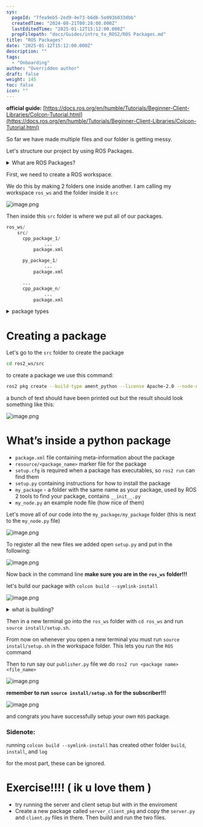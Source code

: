 ```yaml
---
sys:
  pageId: "7fea9eb5-2ed9-4e73-b6d6-5e093b833dbb"
  createdTime: "2024-08-21T00:28:00.000Z"
  lastEditedTime: "2025-01-12T15:12:00.000Z"
  propFilepath: "docs/Guides/intro_to_ROS2/ROS Packages.md"
title: "ROS Packages"
date: "2025-01-12T15:12:00.000Z"
description: ""
tags:
  - "Onboarding"
author: "Overridden author"
draft: false
weight: 145
toc: false
icon: ""
---
```


**official guide:** [https://docs.ros.org/en/humble/Tutorials/Beginner-Client-Libraries/Colcon-Tutorial.html](https://docs.ros.org/en/humble/Tutorials/Beginner-Client-Libraries/Colcon-Tutorial.html)

So far we have made multiple files and our folder is getting messy.

Let's structure our project by using ROS Packages.

<details>

<summary>What are ROS Packages?</summary>

ROS Packages are, as the name implies, packages of code that are highly sharable between ROS developers.

They consist of a folder, `package.xml` file, and source code

```python
      cpp_package_1/
		      ... imagine much code files here ..
          package.xml
```

</details>

First, we need to create a ROS workspace.

We do this by making 2 folders one inside another. I am calling my workspace `ros_ws` and the folder inside it `src`

![image.png](https://prod-files-secure.s3.us-west-2.amazonaws.com/d518164a-d88e-44d1-a4ee-3adb3bd8bce0/70706947-fd18-4537-a67b-e12946812d31/image.png?X-Amz-Algorithm=AWS4-HMAC-SHA256&X-Amz-Content-Sha256=UNSIGNED-PAYLOAD&X-Amz-Credential=ASIAZI2LB4663RZF3OHI%2F20250627%2Fus-west-2%2Fs3%2Faws4_request&X-Amz-Date=20250627T051048Z&X-Amz-Expires=3600&X-Amz-Security-Token=IQoJb3JpZ2luX2VjEHUaCXVzLXdlc3QtMiJHMEUCIGDZoGUFxY0EEgSv0o4CQOJzo2IJOkiCRCQXay1d8STQAiEAimN87VkVQqwFlsmXCrMLVZdbbg3e65pDChyOdeZCfa8q%2FwMIbhAAGgw2Mzc0MjMxODM4MDUiDHi0ueu3tIJVJVx6xCrcA1xmRU5Uu6cbJDupAmEUWQeFM%2FRF4i3YOrCJQ%2BiFbKDijgX7OKH%2F%2BH%2F2op5HCpYseYrKoDcC717fHy1Q%2Bn%2BTFwJ91sl5qF5%2FQw5%2BwuI1KGANJm6WCoXiPV52Dawe6E1lYdynnph9XRDYxIaSsLVFFGDMNwbBV%2Fg9hNzP0F8TvPWOjYXo0C0GOtbeNvUbQxnVgtFC3o51V36jdy7nrG0k5utv0o8etMBUuBFbhIOfCvn6aQQ%2FI7jOPVMQRqzCVgjLKkgPNG7xzAKpEUyWDNP37HQAg2Q5XtX0%2FpQr1PfVG20efHfCj4n0itHG5LeS%2Bn%2FP39fvRqozP%2FIYSWB2N9Y423LyNoa%2F73XoBcucSLbRVjoln8qrrDazrPNGAVY32cjUOskEN2%2FFhaCRoAVQPNjSChTwBaRwwDwjYbP4WKSD5GC78Xw%2FcaAlmi%2F%2BJuSY1Pjt5WEfh4svNHaCdG2e79KGsdRQzsDokJ2KIyh7dkPAyywzSTV8CMTz9o7Zukbe%2FSb7AHfkoTb3vw1zuyvuz3z%2BdDa1IU78lr%2BSpofbBJSA2ayPrRr9hXrlYZEUOni%2BEuLzMlvzGmXMmrTEUgFend8EeP0hZtcr%2Bapff%2FlYIp7TAR5nW7snAK1tMqGVlvKdMMjK%2BMIGOqUBOikVmz%2Fw49LNQg%2BrW2BaaAl83cn9hPSCeXvz9KSWj%2BAUDjLjBIUzxZ7X9futolhw61xFOu0GYfIL%2Fp9poyqhX1mU8qVLbUyo3NAKjwrAT1PLBw4iLQvm9KvFtMx5Xir3h6ds7qHN80e5EFSjjtme%2BU2bKp8N7dqPVf3JrpChmDLyRKeOtHy1zkVYP32tb8GS%2F%2F3z4a237mJcEpk1H6IGqjfzyVtT&X-Amz-Signature=a057ee556fe7771e6a2d2d374421406b800337b5d0f0cb079d52ad60a39123a2&X-Amz-SignedHeaders=host&x-amz-checksum-mode=ENABLED&x-id=GetObject)

Then inside this `src` folder is where we put all of our packages.

```python
ros_ws/
    src/
      cpp_package_1/
		      ...
          package.xml

      py_package_1/
		      ...
          package.xml

      ...
      cpp_package_n/
		      ...
          package.xml

```

<details>

<summary>package types</summary>

packages can be either `C++` or python.

the intern file structure is different for each but for this guide we will stick to creating python packages

</details>

# Creating a package

Let's go to the `src` folder to create the package

```bash
cd ros2_ws/src
```

to create a package we use this command:

```bash
ros2 pkg create --build-type ament_python --license Apache-2.0 --node-name my_node my_package
```

a bunch of text should have been printed out but the result should look something like this:

![image.png](https://prod-files-secure.s3.us-west-2.amazonaws.com/d518164a-d88e-44d1-a4ee-3adb3bd8bce0/e6cf1e3f-8512-4a3e-b131-079f800bf3e8/image.png?X-Amz-Algorithm=AWS4-HMAC-SHA256&X-Amz-Content-Sha256=UNSIGNED-PAYLOAD&X-Amz-Credential=ASIAZI2LB4663RZF3OHI%2F20250627%2Fus-west-2%2Fs3%2Faws4_request&X-Amz-Date=20250627T051048Z&X-Amz-Expires=3600&X-Amz-Security-Token=IQoJb3JpZ2luX2VjEHUaCXVzLXdlc3QtMiJHMEUCIGDZoGUFxY0EEgSv0o4CQOJzo2IJOkiCRCQXay1d8STQAiEAimN87VkVQqwFlsmXCrMLVZdbbg3e65pDChyOdeZCfa8q%2FwMIbhAAGgw2Mzc0MjMxODM4MDUiDHi0ueu3tIJVJVx6xCrcA1xmRU5Uu6cbJDupAmEUWQeFM%2FRF4i3YOrCJQ%2BiFbKDijgX7OKH%2F%2BH%2F2op5HCpYseYrKoDcC717fHy1Q%2Bn%2BTFwJ91sl5qF5%2FQw5%2BwuI1KGANJm6WCoXiPV52Dawe6E1lYdynnph9XRDYxIaSsLVFFGDMNwbBV%2Fg9hNzP0F8TvPWOjYXo0C0GOtbeNvUbQxnVgtFC3o51V36jdy7nrG0k5utv0o8etMBUuBFbhIOfCvn6aQQ%2FI7jOPVMQRqzCVgjLKkgPNG7xzAKpEUyWDNP37HQAg2Q5XtX0%2FpQr1PfVG20efHfCj4n0itHG5LeS%2Bn%2FP39fvRqozP%2FIYSWB2N9Y423LyNoa%2F73XoBcucSLbRVjoln8qrrDazrPNGAVY32cjUOskEN2%2FFhaCRoAVQPNjSChTwBaRwwDwjYbP4WKSD5GC78Xw%2FcaAlmi%2F%2BJuSY1Pjt5WEfh4svNHaCdG2e79KGsdRQzsDokJ2KIyh7dkPAyywzSTV8CMTz9o7Zukbe%2FSb7AHfkoTb3vw1zuyvuz3z%2BdDa1IU78lr%2BSpofbBJSA2ayPrRr9hXrlYZEUOni%2BEuLzMlvzGmXMmrTEUgFend8EeP0hZtcr%2Bapff%2FlYIp7TAR5nW7snAK1tMqGVlvKdMMjK%2BMIGOqUBOikVmz%2Fw49LNQg%2BrW2BaaAl83cn9hPSCeXvz9KSWj%2BAUDjLjBIUzxZ7X9futolhw61xFOu0GYfIL%2Fp9poyqhX1mU8qVLbUyo3NAKjwrAT1PLBw4iLQvm9KvFtMx5Xir3h6ds7qHN80e5EFSjjtme%2BU2bKp8N7dqPVf3JrpChmDLyRKeOtHy1zkVYP32tb8GS%2F%2F3z4a237mJcEpk1H6IGqjfzyVtT&X-Amz-Signature=2858ec3bd5a728ce2efd72e6c8f305f8ca8a902fd571de9edd0d183cd426a79c&X-Amz-SignedHeaders=host&x-amz-checksum-mode=ENABLED&x-id=GetObject)

# What’s inside a python package

- `package.xml` file containing meta-information about the package
- `resource/<package_name>` marker file for the package
- `setup.cfg` is required when a package has executables, so `ros2 run` can find them
- `setup.py` containing instructions for how to install the package
- `my_package` - a folder with the same name as your package, used by ROS 2 tools to find your package, contains `__init__.py`
- `my_node.py` an example node file (how nice of them)

Let's move all of our code into the `my_package/my_package` folder (this is next to the `my_node.py` file)

![image.png](https://prod-files-secure.s3.us-west-2.amazonaws.com/d518164a-d88e-44d1-a4ee-3adb3bd8bce0/9ce58f11-0da9-4d3e-b86d-506a9685d378/image.png?X-Amz-Algorithm=AWS4-HMAC-SHA256&X-Amz-Content-Sha256=UNSIGNED-PAYLOAD&X-Amz-Credential=ASIAZI2LB4663RZF3OHI%2F20250627%2Fus-west-2%2Fs3%2Faws4_request&X-Amz-Date=20250627T051048Z&X-Amz-Expires=3600&X-Amz-Security-Token=IQoJb3JpZ2luX2VjEHUaCXVzLXdlc3QtMiJHMEUCIGDZoGUFxY0EEgSv0o4CQOJzo2IJOkiCRCQXay1d8STQAiEAimN87VkVQqwFlsmXCrMLVZdbbg3e65pDChyOdeZCfa8q%2FwMIbhAAGgw2Mzc0MjMxODM4MDUiDHi0ueu3tIJVJVx6xCrcA1xmRU5Uu6cbJDupAmEUWQeFM%2FRF4i3YOrCJQ%2BiFbKDijgX7OKH%2F%2BH%2F2op5HCpYseYrKoDcC717fHy1Q%2Bn%2BTFwJ91sl5qF5%2FQw5%2BwuI1KGANJm6WCoXiPV52Dawe6E1lYdynnph9XRDYxIaSsLVFFGDMNwbBV%2Fg9hNzP0F8TvPWOjYXo0C0GOtbeNvUbQxnVgtFC3o51V36jdy7nrG0k5utv0o8etMBUuBFbhIOfCvn6aQQ%2FI7jOPVMQRqzCVgjLKkgPNG7xzAKpEUyWDNP37HQAg2Q5XtX0%2FpQr1PfVG20efHfCj4n0itHG5LeS%2Bn%2FP39fvRqozP%2FIYSWB2N9Y423LyNoa%2F73XoBcucSLbRVjoln8qrrDazrPNGAVY32cjUOskEN2%2FFhaCRoAVQPNjSChTwBaRwwDwjYbP4WKSD5GC78Xw%2FcaAlmi%2F%2BJuSY1Pjt5WEfh4svNHaCdG2e79KGsdRQzsDokJ2KIyh7dkPAyywzSTV8CMTz9o7Zukbe%2FSb7AHfkoTb3vw1zuyvuz3z%2BdDa1IU78lr%2BSpofbBJSA2ayPrRr9hXrlYZEUOni%2BEuLzMlvzGmXMmrTEUgFend8EeP0hZtcr%2Bapff%2FlYIp7TAR5nW7snAK1tMqGVlvKdMMjK%2BMIGOqUBOikVmz%2Fw49LNQg%2BrW2BaaAl83cn9hPSCeXvz9KSWj%2BAUDjLjBIUzxZ7X9futolhw61xFOu0GYfIL%2Fp9poyqhX1mU8qVLbUyo3NAKjwrAT1PLBw4iLQvm9KvFtMx5Xir3h6ds7qHN80e5EFSjjtme%2BU2bKp8N7dqPVf3JrpChmDLyRKeOtHy1zkVYP32tb8GS%2F%2F3z4a237mJcEpk1H6IGqjfzyVtT&X-Amz-Signature=47fff563d736d780b2d83da3daa1daf4902ae7f1226d3d9b12a1a46c8ecb64b1&X-Amz-SignedHeaders=host&x-amz-checksum-mode=ENABLED&x-id=GetObject)

To register all the new files we added open `setup.py` and put in the following:

![image.png](https://prod-files-secure.s3.us-west-2.amazonaws.com/d518164a-d88e-44d1-a4ee-3adb3bd8bce0/1cd7c262-4cae-4496-9d75-c178537d24a2/image.png?X-Amz-Algorithm=AWS4-HMAC-SHA256&X-Amz-Content-Sha256=UNSIGNED-PAYLOAD&X-Amz-Credential=ASIAZI2LB4663RZF3OHI%2F20250627%2Fus-west-2%2Fs3%2Faws4_request&X-Amz-Date=20250627T051048Z&X-Amz-Expires=3600&X-Amz-Security-Token=IQoJb3JpZ2luX2VjEHUaCXVzLXdlc3QtMiJHMEUCIGDZoGUFxY0EEgSv0o4CQOJzo2IJOkiCRCQXay1d8STQAiEAimN87VkVQqwFlsmXCrMLVZdbbg3e65pDChyOdeZCfa8q%2FwMIbhAAGgw2Mzc0MjMxODM4MDUiDHi0ueu3tIJVJVx6xCrcA1xmRU5Uu6cbJDupAmEUWQeFM%2FRF4i3YOrCJQ%2BiFbKDijgX7OKH%2F%2BH%2F2op5HCpYseYrKoDcC717fHy1Q%2Bn%2BTFwJ91sl5qF5%2FQw5%2BwuI1KGANJm6WCoXiPV52Dawe6E1lYdynnph9XRDYxIaSsLVFFGDMNwbBV%2Fg9hNzP0F8TvPWOjYXo0C0GOtbeNvUbQxnVgtFC3o51V36jdy7nrG0k5utv0o8etMBUuBFbhIOfCvn6aQQ%2FI7jOPVMQRqzCVgjLKkgPNG7xzAKpEUyWDNP37HQAg2Q5XtX0%2FpQr1PfVG20efHfCj4n0itHG5LeS%2Bn%2FP39fvRqozP%2FIYSWB2N9Y423LyNoa%2F73XoBcucSLbRVjoln8qrrDazrPNGAVY32cjUOskEN2%2FFhaCRoAVQPNjSChTwBaRwwDwjYbP4WKSD5GC78Xw%2FcaAlmi%2F%2BJuSY1Pjt5WEfh4svNHaCdG2e79KGsdRQzsDokJ2KIyh7dkPAyywzSTV8CMTz9o7Zukbe%2FSb7AHfkoTb3vw1zuyvuz3z%2BdDa1IU78lr%2BSpofbBJSA2ayPrRr9hXrlYZEUOni%2BEuLzMlvzGmXMmrTEUgFend8EeP0hZtcr%2Bapff%2FlYIp7TAR5nW7snAK1tMqGVlvKdMMjK%2BMIGOqUBOikVmz%2Fw49LNQg%2BrW2BaaAl83cn9hPSCeXvz9KSWj%2BAUDjLjBIUzxZ7X9futolhw61xFOu0GYfIL%2Fp9poyqhX1mU8qVLbUyo3NAKjwrAT1PLBw4iLQvm9KvFtMx5Xir3h6ds7qHN80e5EFSjjtme%2BU2bKp8N7dqPVf3JrpChmDLyRKeOtHy1zkVYP32tb8GS%2F%2F3z4a237mJcEpk1H6IGqjfzyVtT&X-Amz-Signature=a287530e27b4290f1b7981b3fa644408b18dd47fc340785ea9eb10a98da84d63&X-Amz-SignedHeaders=host&x-amz-checksum-mode=ENABLED&x-id=GetObject)

Now back in the command line **make sure you are in the** **`ros_ws`** **folder!!!**

let's build our package with `colcon build --symlink-install`

![image.png](https://prod-files-secure.s3.us-west-2.amazonaws.com/d518164a-d88e-44d1-a4ee-3adb3bd8bce0/2f2a0d27-b173-48fd-b189-5f5c0ce65619/image.png?X-Amz-Algorithm=AWS4-HMAC-SHA256&X-Amz-Content-Sha256=UNSIGNED-PAYLOAD&X-Amz-Credential=ASIAZI2LB4663RZF3OHI%2F20250627%2Fus-west-2%2Fs3%2Faws4_request&X-Amz-Date=20250627T051048Z&X-Amz-Expires=3600&X-Amz-Security-Token=IQoJb3JpZ2luX2VjEHUaCXVzLXdlc3QtMiJHMEUCIGDZoGUFxY0EEgSv0o4CQOJzo2IJOkiCRCQXay1d8STQAiEAimN87VkVQqwFlsmXCrMLVZdbbg3e65pDChyOdeZCfa8q%2FwMIbhAAGgw2Mzc0MjMxODM4MDUiDHi0ueu3tIJVJVx6xCrcA1xmRU5Uu6cbJDupAmEUWQeFM%2FRF4i3YOrCJQ%2BiFbKDijgX7OKH%2F%2BH%2F2op5HCpYseYrKoDcC717fHy1Q%2Bn%2BTFwJ91sl5qF5%2FQw5%2BwuI1KGANJm6WCoXiPV52Dawe6E1lYdynnph9XRDYxIaSsLVFFGDMNwbBV%2Fg9hNzP0F8TvPWOjYXo0C0GOtbeNvUbQxnVgtFC3o51V36jdy7nrG0k5utv0o8etMBUuBFbhIOfCvn6aQQ%2FI7jOPVMQRqzCVgjLKkgPNG7xzAKpEUyWDNP37HQAg2Q5XtX0%2FpQr1PfVG20efHfCj4n0itHG5LeS%2Bn%2FP39fvRqozP%2FIYSWB2N9Y423LyNoa%2F73XoBcucSLbRVjoln8qrrDazrPNGAVY32cjUOskEN2%2FFhaCRoAVQPNjSChTwBaRwwDwjYbP4WKSD5GC78Xw%2FcaAlmi%2F%2BJuSY1Pjt5WEfh4svNHaCdG2e79KGsdRQzsDokJ2KIyh7dkPAyywzSTV8CMTz9o7Zukbe%2FSb7AHfkoTb3vw1zuyvuz3z%2BdDa1IU78lr%2BSpofbBJSA2ayPrRr9hXrlYZEUOni%2BEuLzMlvzGmXMmrTEUgFend8EeP0hZtcr%2Bapff%2FlYIp7TAR5nW7snAK1tMqGVlvKdMMjK%2BMIGOqUBOikVmz%2Fw49LNQg%2BrW2BaaAl83cn9hPSCeXvz9KSWj%2BAUDjLjBIUzxZ7X9futolhw61xFOu0GYfIL%2Fp9poyqhX1mU8qVLbUyo3NAKjwrAT1PLBw4iLQvm9KvFtMx5Xir3h6ds7qHN80e5EFSjjtme%2BU2bKp8N7dqPVf3JrpChmDLyRKeOtHy1zkVYP32tb8GS%2F%2F3z4a237mJcEpk1H6IGqjfzyVtT&X-Amz-Signature=34251ca278209b2bf1145b96f16e75a575d2860ba018bfd9d1370825eccd846d&X-Amz-SignedHeaders=host&x-amz-checksum-mode=ENABLED&x-id=GetObject)

<details>

<summary>what is building?</summary>

if you are a CS major at Rose-Hulman you will learn the answer to this in CSSE132

but TLDR; is it combines all the code files into one program that can be run easily 

</details>

Then in a new terminal go into the `ros_ws` folder with `cd ros_ws` and run `source install/setup.sh`. 

From now on whenever you open a new terminal you must run `source install/setup.sh` in the workspace folder. This lets you run the `ROS` command

Then to run say our `publisher.py` file we do `ros2 run <package name> <file_name>`

![image.png](https://prod-files-secure.s3.us-west-2.amazonaws.com/d518164a-d88e-44d1-a4ee-3adb3bd8bce0/4f4b1219-3a44-4632-aa0a-ce3471699f59/image.png?X-Amz-Algorithm=AWS4-HMAC-SHA256&X-Amz-Content-Sha256=UNSIGNED-PAYLOAD&X-Amz-Credential=ASIAZI2LB4663RZF3OHI%2F20250627%2Fus-west-2%2Fs3%2Faws4_request&X-Amz-Date=20250627T051048Z&X-Amz-Expires=3600&X-Amz-Security-Token=IQoJb3JpZ2luX2VjEHUaCXVzLXdlc3QtMiJHMEUCIGDZoGUFxY0EEgSv0o4CQOJzo2IJOkiCRCQXay1d8STQAiEAimN87VkVQqwFlsmXCrMLVZdbbg3e65pDChyOdeZCfa8q%2FwMIbhAAGgw2Mzc0MjMxODM4MDUiDHi0ueu3tIJVJVx6xCrcA1xmRU5Uu6cbJDupAmEUWQeFM%2FRF4i3YOrCJQ%2BiFbKDijgX7OKH%2F%2BH%2F2op5HCpYseYrKoDcC717fHy1Q%2Bn%2BTFwJ91sl5qF5%2FQw5%2BwuI1KGANJm6WCoXiPV52Dawe6E1lYdynnph9XRDYxIaSsLVFFGDMNwbBV%2Fg9hNzP0F8TvPWOjYXo0C0GOtbeNvUbQxnVgtFC3o51V36jdy7nrG0k5utv0o8etMBUuBFbhIOfCvn6aQQ%2FI7jOPVMQRqzCVgjLKkgPNG7xzAKpEUyWDNP37HQAg2Q5XtX0%2FpQr1PfVG20efHfCj4n0itHG5LeS%2Bn%2FP39fvRqozP%2FIYSWB2N9Y423LyNoa%2F73XoBcucSLbRVjoln8qrrDazrPNGAVY32cjUOskEN2%2FFhaCRoAVQPNjSChTwBaRwwDwjYbP4WKSD5GC78Xw%2FcaAlmi%2F%2BJuSY1Pjt5WEfh4svNHaCdG2e79KGsdRQzsDokJ2KIyh7dkPAyywzSTV8CMTz9o7Zukbe%2FSb7AHfkoTb3vw1zuyvuz3z%2BdDa1IU78lr%2BSpofbBJSA2ayPrRr9hXrlYZEUOni%2BEuLzMlvzGmXMmrTEUgFend8EeP0hZtcr%2Bapff%2FlYIp7TAR5nW7snAK1tMqGVlvKdMMjK%2BMIGOqUBOikVmz%2Fw49LNQg%2BrW2BaaAl83cn9hPSCeXvz9KSWj%2BAUDjLjBIUzxZ7X9futolhw61xFOu0GYfIL%2Fp9poyqhX1mU8qVLbUyo3NAKjwrAT1PLBw4iLQvm9KvFtMx5Xir3h6ds7qHN80e5EFSjjtme%2BU2bKp8N7dqPVf3JrpChmDLyRKeOtHy1zkVYP32tb8GS%2F%2F3z4a237mJcEpk1H6IGqjfzyVtT&X-Amz-Signature=e47664dc0a0afdd09059cc02653614fe5a1f96e64f01dce4295d0090ddbd9b0b&X-Amz-SignedHeaders=host&x-amz-checksum-mode=ENABLED&x-id=GetObject)

**remember to run** **`source install/setup.sh`** **for the subscriber!!!**

![image.png](https://prod-files-secure.s3.us-west-2.amazonaws.com/d518164a-d88e-44d1-a4ee-3adb3bd8bce0/02121119-dad4-49ec-8356-c956108b4243/image.png?X-Amz-Algorithm=AWS4-HMAC-SHA256&X-Amz-Content-Sha256=UNSIGNED-PAYLOAD&X-Amz-Credential=ASIAZI2LB4663RZF3OHI%2F20250627%2Fus-west-2%2Fs3%2Faws4_request&X-Amz-Date=20250627T051048Z&X-Amz-Expires=3600&X-Amz-Security-Token=IQoJb3JpZ2luX2VjEHUaCXVzLXdlc3QtMiJHMEUCIGDZoGUFxY0EEgSv0o4CQOJzo2IJOkiCRCQXay1d8STQAiEAimN87VkVQqwFlsmXCrMLVZdbbg3e65pDChyOdeZCfa8q%2FwMIbhAAGgw2Mzc0MjMxODM4MDUiDHi0ueu3tIJVJVx6xCrcA1xmRU5Uu6cbJDupAmEUWQeFM%2FRF4i3YOrCJQ%2BiFbKDijgX7OKH%2F%2BH%2F2op5HCpYseYrKoDcC717fHy1Q%2Bn%2BTFwJ91sl5qF5%2FQw5%2BwuI1KGANJm6WCoXiPV52Dawe6E1lYdynnph9XRDYxIaSsLVFFGDMNwbBV%2Fg9hNzP0F8TvPWOjYXo0C0GOtbeNvUbQxnVgtFC3o51V36jdy7nrG0k5utv0o8etMBUuBFbhIOfCvn6aQQ%2FI7jOPVMQRqzCVgjLKkgPNG7xzAKpEUyWDNP37HQAg2Q5XtX0%2FpQr1PfVG20efHfCj4n0itHG5LeS%2Bn%2FP39fvRqozP%2FIYSWB2N9Y423LyNoa%2F73XoBcucSLbRVjoln8qrrDazrPNGAVY32cjUOskEN2%2FFhaCRoAVQPNjSChTwBaRwwDwjYbP4WKSD5GC78Xw%2FcaAlmi%2F%2BJuSY1Pjt5WEfh4svNHaCdG2e79KGsdRQzsDokJ2KIyh7dkPAyywzSTV8CMTz9o7Zukbe%2FSb7AHfkoTb3vw1zuyvuz3z%2BdDa1IU78lr%2BSpofbBJSA2ayPrRr9hXrlYZEUOni%2BEuLzMlvzGmXMmrTEUgFend8EeP0hZtcr%2Bapff%2FlYIp7TAR5nW7snAK1tMqGVlvKdMMjK%2BMIGOqUBOikVmz%2Fw49LNQg%2BrW2BaaAl83cn9hPSCeXvz9KSWj%2BAUDjLjBIUzxZ7X9futolhw61xFOu0GYfIL%2Fp9poyqhX1mU8qVLbUyo3NAKjwrAT1PLBw4iLQvm9KvFtMx5Xir3h6ds7qHN80e5EFSjjtme%2BU2bKp8N7dqPVf3JrpChmDLyRKeOtHy1zkVYP32tb8GS%2F%2F3z4a237mJcEpk1H6IGqjfzyVtT&X-Amz-Signature=392abdf8d8a2a0941ac54519f587d4f377e2da1c3f61e81dcc4d84a71b80c45e&X-Amz-SignedHeaders=host&x-amz-checksum-mode=ENABLED&x-id=GetObject)

and congrats you have successfully setup your own `ROS` package.

### Sidenote:

running `colcon build --symlink-install` has created other folder `build`, `install`, and `log`

for the most part, these can be ignored.

# Exercise!!!! ( ik u love them )

- try running the server and client setup but with in the enviroment
- Create a new package called `server_client_pkg` and copy the `server.py` and `client.py` files in there. Then build and run the two files.

